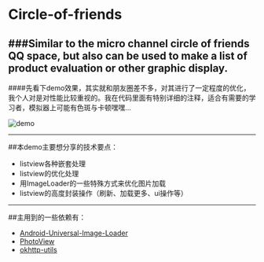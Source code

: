 # Circle-of-friends
###Similar to the micro channel circle of friends QQ space, but also can be used to make a list of product evaluation or other graphic display.
---
####先看下demo效果，其实就和朋友圈差不多，对其进行了一定程度的优化，我个人对是对性能比较重视的。我在代码里面有特别详细的注释，适合有需要的学习者，模拟器上可能有色斑与卡顿嘿嘿...

![demo](http://www.7xq6db.com1.z0.glb.clouddn.com/demogif.gif)


-----
##本demo主要想分享的技术要点：

* listview各种嵌套处理
* listview的优化处理
* 用ImageLoader的一些特殊方式来优化图片加载
* listview的高度封装操作（刷新、加载更多、ui操作等）
***
##主用到的一些依赖有：
* [Android-Universal-Image-Loader](https://github.com/nostra13/Android-Universal-Image-Loader)
* [PhotoView](https://github.com/chrisbanes/PhotoView)
* [okhttp-utils](https://github.com/hongyangAndroid/okhttp-utils)
